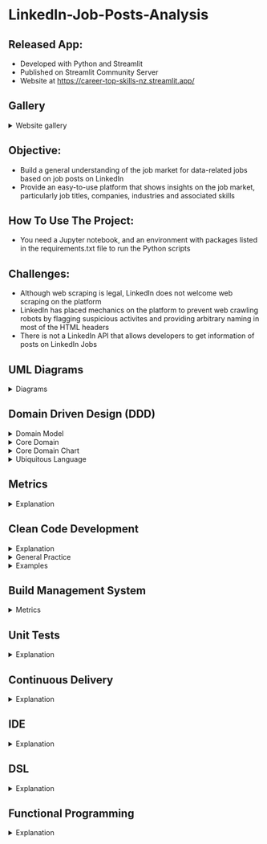 # LinkedIn-Job-Posts-Analysis

## Released App:
- Developed with Python and Streamlit
- Published on Streamlit Community Server
- Website at https://career-top-skills-nz.streamlit.app/

## Gallery
<details> 
 <summary> Website gallery </summary>

 ## Website Front Page: Home
 ![image](https://github.com/naimiskandar22/LinkedIn-Job-Posts-Analysis/assets/29110245/698d6be5-139a-4914-a6e1-57206e4ce92b) 
 ![image](https://github.com/naimiskandar22/LinkedIn-Job-Posts-Analysis/assets/29110245/1f69322c-cd95-4274-99e4-2243ddf5a98b) 
 ![image](https://github.com/naimiskandar22/LinkedIn-Job-Posts-Analysis/assets/29110245/bcfd162e-113e-4ffa-bc0f-8ff4c2c62ddc)
 ![image](https://github.com/naimiskandar22/LinkedIn-Job-Posts-Analysis/assets/29110245/908e09ae-3068-4427-a4bd-9eb27b3d66ad)
 ![image](https://github.com/naimiskandar22/LinkedIn-Job-Posts-Analysis/assets/29110245/21ad1592-25c0-4170-afe7-3312d9f23da8)
 ![image](https://github.com/naimiskandar22/LinkedIn-Job-Posts-Analysis/assets/29110245/975bba4e-2b50-4e07-a31f-15672de399ea)
 ## Page: LinkedIn Job Posts
 ![image](https://github.com/naimiskandar22/LinkedIn-Job-Posts-Analysis/assets/29110245/42d5d5dd-bbcc-49fb-93a8-05de8de70fce)

</details>

## Objective:
- Build a general understanding of the job market for data-related jobs based on job posts on LinkedIn
- Provide an easy-to-use platform that shows insights on the job market, particularly job titles, companies, industries and associated skills

## How To Use The Project:
- You need a Jupyter notebook, and an environment with packages listed in the requirements.txt file to run the Python scripts

## Challenges:
- Although web scraping is legal, LinkedIn does not welcome web scraping on the platform
- LinkedIn has placed mechanics on the platform to prevent web crawling robots by flagging suspicious activites and providing arbitrary naming in most of the HTML headers
- There is not a LinkedIn API that allows developers to get information of posts on LinkedIn Jobs

## UML Diagrams

<details>
 <summary> Diagrams </summary>


UML Use Case Diagram
![image](https://github.com/naimiskandar22/LinkedIn-Job-Posts-Analysis/assets/29110245/c565c5cd-e135-49e6-9145-c67f319c7d08)

UML Class Diagram
![image](https://github.com/naimiskandar22/LinkedIn-Job-Posts-Analysis/assets/29110245/9632c844-9645-4dd4-a9b9-10def5806eed)

</details>

## Domain Driven Design (DDD)

<details>

 <summary> Domain Model </summary>

The domain model illustrates the entities relevant to the end-to-end process from gathering information to exploratory data analysis (EDA) to displaying the analysis on a published website

![image](https://github.com/naimiskandar22/LinkedIn-Job-Posts-Analysis/assets/29110245/429ef382-a869-455f-b397-3d8971b9f888)

As stated in the one of the challenges, LinkedIn takes measures to make web scraping difficult and inaccessible to web crawler agents. Nevertheless, Job posts on LinkedIn have similar patterns to how text information are shown and the text information can be obtained as long as the right serialized identification classes are determined. The information can be gathered for the following entities:
1. Source platform (LinkedIn)
 - Job ID
 - Post url link
 - Reposted
 - List status
 - Company ID
2. Job details
 - Job title
 - Job description
 - Language
 - Experience level
 - Location
 - Industry
 - Employment type
 - Associated skills
3. Company
 - Company name
 - Company page link
 - Industry
 - Company size
 - Company description

</details>

<details>

 <summary> Core Domain </summary>

To fulfill the main objective of the website, the most common job titles and associated job skills to job posts are primary indications to measure the benchmarks for generalized or specialized job options. A relatively substantial amount of records would provide an insightful overview of the job market and LinkedIn is a resourceful platform to gather information on available work at a given time. 

![image](https://github.com/naimiskandar22/LinkedIn-Job-Posts-Analysis/assets/29110245/f7528319-654e-4311-8422-2691e584e2e8)

As shown in the website gallery above, the website front page indicates the most common job title and the top skills associated to the job posts. Practicality and ease-of-use are the primary focus to provide the most impact for the users. Free tools such as Jobscan and Skillsyncer are useful to show ATS scores for resumes, however there are no free tools that show insights on job titles and top skills. This website provides a one-stop platform for users who are:
- Looking to update their resumes for general purposes
- Tailoring their resumes for specialized positions
- Determining the next skills to develop for senior positions

</details>

<details>

 <summary> Core Domain Chart </summary>

The core purpose of the website is to provide valuable information on the demanded job options on the market and democratize the feature to be available to the data community

![image](https://github.com/naimiskandar22/LinkedIn-Job-Posts-Analysis/assets/29110245/aa99903c-d398-4896-8d20-8a24bdf62da2)

The feature to display the insights mentioned multiple times on a published website is the determined minimum-viable product (MVP), however the website utilization and application lies on the exploratory data analysis processes that produces the insight shown. The exploratory data analysis processes include:
- Most common job titles
- Companies with the most job posts
- Top Industries from the job posts
- Top skills associated to the job posts
- Determine unlisted skills on the posts but were mentioned in the job description
- Extensive filter options on the website
- Text recommender by keyword search with scikit-learn's TFIDF

While the core feature is fundamental to the website, there are opportunities for further features that could be developed to enrich the website. Referring to an illustration from the DDD-crew, secondary features can be organized into different quadrants of viability to determine the impact and measured against the cost of the development. As elegantly illustrated in the picture below, features grouped as the Low Hanging Fruit on the bottom right box would provide the best return-on-investment (ROI) whereas the grey box on the top left is the least lucrative feature to develop.

![image](https://github.com/naimiskandar22/LinkedIn-Job-Posts-Analysis/assets/29110245/d9d9c199-1d2a-45a5-b520-950817e2db77)

Future expansions can be considered to provide higher value for the website. However, the impediments should always be considered to measure the potential ROI and committing to the feature development. Hence, the groupings can be described as follows:

<b>Low Hanging Fruit</b>
1. Trend Analysis
   - Advantage: Showing the highly demanded job titles and skills over time
   - Disadvantage: No significant obstructions, as this feature requires expanding upon the available analysis on the website

<b>Risk Averse</b>
1. Recommendation Chatbot
   - Advantage: It provides narrower or more relevant sorted searched jobs for users
   - Disadvantage: Could be computationally costly for the website, and broader or expansive data would be needed to drive maximum value
2. Forecasting Model
   - Advantage: Forecasting highly demanded jobs and skills for future jobs in the market
   - Disadvantage: Accuracy in forecasting model may be skewed when broader data is not available for model training

<b>Last Toothpaste in the Tube</b>
1. Automated Data Fetch
   - Advantage: Broader data can be obtained automatically for long-term period with minimal manual process
   - Disadvantage: LinkedIn has intuitive countermeasures to prevent suspected web crawlers or robots from fetching data on the platform, and there is no job posts API available to free users


</details>

<details>

 <summary> Ubiquitous Language </summary>

In the Domain-Driven Design process, ubiquitous language helps to align the relevant individuals in getting familiarized with the common terminologies used for the project development and getting a common understanding on the terminologies used in the project lifecycle.

The main terminologies and the description in the project are as follows:
- <b>Home Page</b>: Front page of the website where the insights are shown
- <b>Job Posts Page</b>: Second page of the website that shows the list of job posts gathered on LinkedIn
- <b>Top Job Title</b>: 3 most common job titles in the analysis output
- <b>Top Companies</b>: 3 most common companies in the analysis output
- <b>Top Industries</b>: 3 most common industries in the analysis output
- <b>Top Experience Levels</b>: 3 most common experience levels in the analysis output
- <b>Top Skills</b>: 3 most common associated skills to the jobs in the analysis output
- <b>Remote Work Options</b>: Remote options in the LinkedIn filter options. The listed options found on LinkedIn are On-site, Hybrid and Remote
- <b>Experience Levels</b>: Assigned experience level for the job posts on LinkedIn and is among one of the filter parameters. The listed experience levels found on LinkedIn include Entry level, Mid-Senior level, Internship, Contract, Part-time and Director

</details>

## Metrics

<details>

 <summary> Explanation </summary>

Sonarcloud is used to review code when new changes are pushed into the repository. Upon connecting the Github repository to the Sonarcloud platform, Sonarcloud can measure the code cleanliness and indicate the code quality throughout the project lifecycle. Observe the screenshot below for the indicated metrics on Sonarcloud. The metrics are as follows:
- Reliability: Showing the number of bugs in the code
- Security: Showing vulnerabilities in the code
- Maintainability: Showing technical debt ratio in the code
- Duplications: Showing number of identical lines of code

![image](https://github.com/naimiskandar22/LinkedIn-Job-Posts-Analysis/assets/29110245/a882fbf6-2038-40c8-ba26-d8f6d6af2eec)

</details>

## Clean Code Development

<details>

 <summary> Explanation </summary>

Clean codes and general best practices are foundational to the project lifecycle, as easily readable codes are critical in facilitating or orchestrating continuous development of feature expansion. In that spirit, areas such as clear naming, unrepetitive functions and concise comments are included in the development code to allow changes when improvements are called for and to demonstrate the awareness of clean code development.

</details>

<details>

 <summary> General Practice </summary>

 - <b>Naming Variables and Functions</b>: Variables and functions have to be named concisely and appropriately.
   - Booleans: If any, boolean variables would be named with the prefix 'is', and followed by the purpose of the variable. For example, is_home_selected or is_done
   - Strings and Float (Numeric): If any, variables are named in singular form and the naming should be concise.
   - Lists and Dataframes: Variables are named in plural form
 - <b>Variable Naming Convention</b>: Naming convention of variables use snake case. Snake case (stylized as snake_case) is the naming convention in which each space is replaced with an underscore (_) character, and words are written in lowercase. For example, files_df and files_df_columns
 - <b>Function Naming Convention</b>: Naming convention of variables use pascal case. Pascal case is a naming convention where the first letter in every word is capitalized and the rest is in lowercase. For example, GetJobPostingID() and GetJobTitle()
 - <b>Unique Naming</b>: Definitions of new variables and functions should be named appropriately. Each variable should be used for specific purposes and there should not be more than 1 uses for specified variables. However, the variable values can be freely modified
 - <b>Comments</b>: Comments added are used to provide a clear descriptions. When necessary, comments should be included directly above the definitions of variables or functions.
 - <b>Functional Programming</b>: Identify instances where hard-coding can be avoided as much as possible. Rather than using hard-coded solutions, build functions to compute the solutions from identifiable patterns and return results with no side effects. If results cannot be found, return null and allow the code to move forward without being impeded.

</details>

<details>

 <summary> Examples </summary>

Find the examples of clean code development below.

<details> 
 <summary> Example 1 </summary>

 - Use case: Including comments to describe functions
 - Source file: job_analysis.ipynb
 - Path to file: [jobs_analysis.ipynb](https://github.com/naimiskandar22/LinkedIn-Job-Posts-Analysis/blob/bd5edd41bcacc07cbea49b43f769ee8b1591db1e/jobs_analysis.ipynb)

![image](https://github.com/naimiskandar22/LinkedIn-Job-Posts-Analysis/assets/29110245/e84c78bc-2c25-4bc2-893d-3f22c9d52731)

 
</details>

<details> 
 <summary> Example 2 </summary>

 - Use case: Naming convention of functions (Pascal Case)
 - Source file: job_analysis.ipynb
 - Path to file: [jobs_analysis.ipynb](https://github.com/naimiskandar22/LinkedIn-Job-Posts-Analysis/blob/bd5edd41bcacc07cbea49b43f769ee8b1591db1e/jobs_analysis.ipynb)

 ![image](https://github.com/naimiskandar22/LinkedIn-Job-Posts-Analysis/assets/29110245/e84c78bc-2c25-4bc2-893d-3f22c9d52731)

</details>

<details> 
 <summary> Example 3 </summary>
 
  - Use case: Naming convention of list and dataframe (Snake Case)
  - Source file: job_analysis.ipynb
  - Path to file: [jobs_analysis.ipynb](https://github.com/naimiskandar22/LinkedIn-Job-Posts-Analysis/blob/bd5edd41bcacc07cbea49b43f769ee8b1591db1e/jobs_analysis.ipynb)

 ![image](https://github.com/naimiskandar22/LinkedIn-Job-Posts-Analysis/assets/29110245/8322c6be-4bd3-498d-9ae7-32d1c1ce16f5)
 
</details>

<details> 
 <summary> Example 4 </summary>
 
  - Use case: Functional programming, where a function is defined with parameters and returning value(s). If the attempt to get value(s) is unsuccessful, return null and the rest of the code still persists
  - Source file: job_analysis.ipynb
  - Path to file: [jobs_analysis.ipynb](https://github.com/naimiskandar22/LinkedIn-Job-Posts-Analysis/blob/bd5edd41bcacc07cbea49b43f769ee8b1591db1e/jobs_analysis.ipynb)

 ![image](https://github.com/naimiskandar22/LinkedIn-Job-Posts-Analysis/assets/29110245/67c56a80-62df-4dac-b966-9e9d51fb9ff6)

</details>

<details> 
 <summary> Example 5 </summary>
 
  - Use case: List and dataframe variables are given unique namings. Besides that, the namings are concise and appropriate to the specific purposes.
  - Source file: job_analysis.ipynb
  - Path to file: [jobs_analysis.ipynb](https://github.com/naimiskandar22/LinkedIn-Job-Posts-Analysis/blob/bd5edd41bcacc07cbea49b43f769ee8b1591db1e/jobs_analysis.ipynb)

 ![image](https://github.com/naimiskandar22/LinkedIn-Job-Posts-Analysis/assets/29110245/e4e4ef75-2a34-470a-84fa-990fe89b9f88)

</details>

</details>

## Build Management System

<details>

 <summary> Metrics </summary>




</details>

## Unit Tests

<details>

 <summary> Explanation </summary>

In the jobs_analysis_test.ipynb file, the Python <b>assert</b> keyword is used to test if the function returns an expected value. Referring to the screenshot below, the <b>id_key</b> is hard-coded to get the job title in the post from the HTML text. However, the <b>id_key</b> in other job post pages on LinkedIn are arbitrary and applying the <b>id_key</b> manually is not acceptable. With the earlier defined function <b>diveHtmlTags()</b>, the job title can be obtained regardless of the arbitrary <b>id_key</b>. The same solution applies to obtain the other information on LinkedIn Job Post pages.

When the notebook cells with the <b>assert</b> keyword run successfully, the tests are successful and no <b>AssertionError</b> are triggered.

![image](https://github.com/naimiskandar22/LinkedIn-Job-Posts-Analysis/assets/29110245/0090c8b6-6a59-4bdc-b32a-3771e94bbda9)

<details>
  <summary> Unit Test Example #1 </summary>
  - Link to code snippet: https://github.com/naimiskandar22/LinkedIn-Job-Posts-Analysis/blob/33377c8f28eab1156e8975bb364dcd7b1ba716c4/jobs_analysis_test.ipynb#L1762-L1763

  ![image](https://github.com/naimiskandar22/LinkedIn-Job-Posts-Analysis/assets/29110245/fd529f0a-ab9d-4da8-a5c5-8c377e2264a4)
  
</details>

<details>
  <summary> Unit Test Example #2 </summary>
  - Link to code snippet: https://github.com/naimiskandar22/LinkedIn-Job-Posts-Analysis/blob/33377c8f28eab1156e8975bb364dcd7b1ba716c4/jobs_analysis_test.ipynb#L1798

  ![image](https://github.com/naimiskandar22/LinkedIn-Job-Posts-Analysis/assets/29110245/0f78988f-43c9-43e3-b89f-9db8833519db)

 
</details>

<details>
  <summary> Unit Test Example #3 </summary>
  - Link to code snippet: https://github.com/naimiskandar22/LinkedIn-Job-Posts-Analysis/blob/33377c8f28eab1156e8975bb364dcd7b1ba716c4/jobs_analysis_test.ipynb#L1834

  ![image](https://github.com/naimiskandar22/LinkedIn-Job-Posts-Analysis/assets/29110245/b331e6bf-96ab-4f54-91f6-32c3faaa2980)
 
</details>

</details>

## Continuous Delivery

<details>

 <summary> Explanation </summary>

 A Github Actions workflow is used to manage Python packages in an Anaconda environment and run the notebook in a test environment when new changes are pushed into the repository. 

 ### Workflow Configuration

 - Add a new workflow in Github Actions and select a suggested workflow to start with a pre-defined workflow configuration

![image](https://github.com/naimiskandar22/LinkedIn-Job-Posts-Analysis/assets/29110245/4f0d4428-3be3-4c0e-a89a-ea3cb8d3f01f)

 - In the pre-defined workflow configuration file, set the following settings:
   - <b>on: [push]</b>
   - <b>python-version: '3.9.13'</b>
   - <b>name: Install dependencies
        run: |
          python -m pip install --upgrade pip
          pip install -r requirements.txt</b>

  The settings would allow the workflow to trigger when:
   - New changes are pushed into the repository
   - Set python version to '3.9.13' by default
   - Run installation for dependencies from requirements.txt file and install pip in the workflow test environment

 ![image](https://github.com/naimiskandar22/LinkedIn-Job-Posts-Analysis/assets/29110245/96cb03f1-55fe-4b4f-9811-442c13c7f5cc)

 - To avoid errors caused by absence of pytest functions, comment the following lines:
   - <b> Bypassing pytest step
           name: Test with pytest
           run: |
             pytest </b>
 - To run the jupyter notebook with Python assert keywords, add the following lines in the workflow file
   - <b> name: Install Jupyter Notebook
         run: |
             python -m pip install jupyter</b>
   - <b> name: Execute Jupyter Notebook
         run: jupyter execute jobs_analysis_test.ipynb
         shell: bash</b>
  ![image](https://github.com/naimiskandar22/LinkedIn-Job-Posts-Analysis/assets/29110245/ad512d8b-513a-4e32-ac83-90ccc580dc23)

  - Finally, commit changes to save the workflow in the repository

The workflow should run when new changes are pushed and check for instances if the application or project is at risk of malfunctions or bugs.

 ![image](https://github.com/naimiskandar22/LinkedIn-Job-Posts-Analysis/assets/29110245/dc6075d2-ce7d-402a-9061-f98058b09d12)

</details>

## IDE

<details>

 <summary> Explanation </summary>

VS Code is solely used for the project due to applicable experience in development and the VS Code interface provide the following advantages:
 - Community-supported plugins can be installed directly from the VS Code interface
 - Identation are clearly visible
 - Python environments can be switched easily at any time while developing the project
 - VS Code allows for useful keyboard shortcuts, which includes:
   - <b>Indent/Outdent</b>
   - <b>Toggle Line Comment</b>
   - <b>Duplicated Line Selection</b>
 - Extensive/comprehensive errors and cell outputs are easier to read when provided the option to view outputs in a text editor or scrollable output text

</details>


## DSL

<details>

 <summary> Explanation </summary>


</details>


## Functional Programming

<details>

 <summary> Explanation </summary>

The final data structure is defined and stored in a dataframe. Once the data has been processed and stored in a dataframe, the dataframe will be saved in an excel file. Hence, defining the dataframe columns and the required information are fundamental to the project outcome. As mentioned in the Clean Code Development general practice, functions with parameters and return values are critical to processing the required information with little room for hard-coded solutions. Regardless of the outcome of the implemented functions in the code, the code should persist and run successfully.

Refer to the screenshots below for the defined dataframes to be stored in excel files.

### Job Details Structure
![image](https://github.com/naimiskandar22/LinkedIn-Job-Posts-Analysis/assets/29110245/ffca5c50-5bcc-446b-8b82-2571c384c774)
### Top Skills Structure
![image](https://github.com/naimiskandar22/LinkedIn-Job-Posts-Analysis/assets/29110245/ffdcda45-9514-434a-a58a-c49bb06695b2)


</details>
